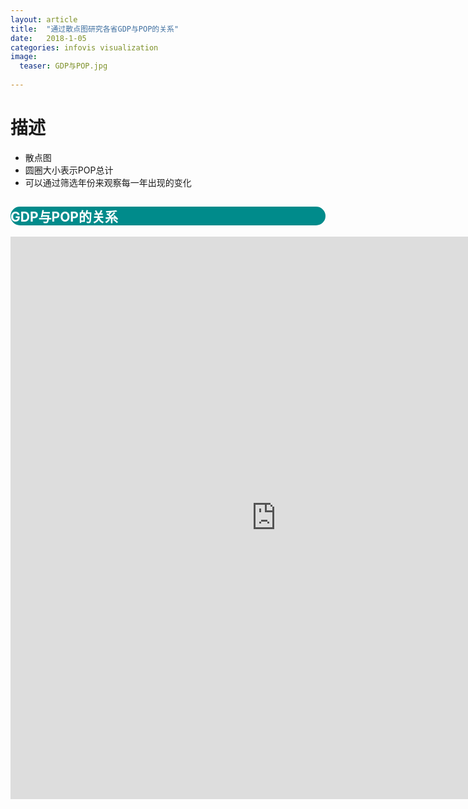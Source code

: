 ```yaml
---
layout: article
title:  "通过散点图研究各省GDP与POP的关系"
date:   2018-1-05
categories: infovis visualization
image:
  teaser: GDP与POP.jpg
  
---
```


# 描述
- 散点图
- 圆圈大小表示POP总计
- 可以通过筛选年份来观察每一年出现的变化


<div class="col-md-8" markdown="1">
<div style="background: #008b8b; color:white;border-radius:20px">
    <h2>GDP与POP的关系</h2>  
</div>
<iframe src="https://public.tableau.com/views/gov_cn_GDP_POP_scatter_2/sheet0?:embed=y&:display_count=yes/Dashboard1?:showVizHome=no&:embed=truehttps://public.tableau.com/shared/DJPSG6CX9?:display_count=yes" width="850px" height="900px" frameborder="0"></iframe>

